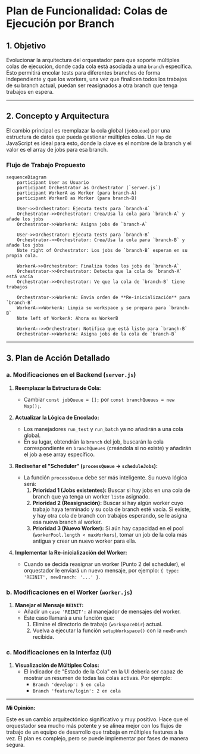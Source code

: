 # Plan de Funcionalidad: Colas de Ejecución por Branch

## 1. Objetivo

Evolucionar la arquitectura del orquestador para que soporte múltiples colas de ejecución, donde cada cola está asociada a una `branch` específica. Esto permitirá encolar tests para diferentes branches de forma independiente y que los workers, una vez que finalicen todos los trabajos de su branch actual, puedan ser reasignados a otra branch que tenga trabajos en espera.

---

## 2. Concepto y Arquitectura

El cambio principal es reemplazar la cola global (`jobQueue`) por una estructura de datos que pueda gestionar múltiples colas. Un `Map` de JavaScript es ideal para esto, donde la clave es el nombre de la branch y el valor es el array de jobs para esa branch.

### Flujo de Trabajo Propuesto

```mermaid
sequenceDiagram
    participant User as Usuario
    participant Orchestrator as Orchestrator (`server.js`)
    participant WorkerA as Worker (para branch-A)
    participant WorkerB as Worker (para branch-B)

    User->>Orchestrator: Ejecuta tests para `branch-A`
    Orchestrator->>Orchestrator: Crea/Usa la cola para `branch-A` y añade los jobs
    Orchestrator->>WorkerA: Asigna jobs de `branch-A`

    User->>Orchestrator: Ejecuta tests para `branch-B`
    Orchestrator->>Orchestrator: Crea/Usa la cola para `branch-B` y añade los jobs
    Note right of Orchestrator: Los jobs de `branch-B` esperan en su propia cola.

    WorkerA->>Orchestrator: Finaliza todos los jobs de `branch-A`
    Orchestrator->>Orchestrator: Detecta que la cola de `branch-A` está vacía
    Orchestrator->>Orchestrator: Ve que la cola de `branch-B` tiene trabajos
    
    Orchestrator->>WorkerA: Envía orden de **Re-inicialización** para `branch-B`
    WorkerA->>WorkerA: Limpia su workspace y se prepara para `branch-B`
    Note left of WorkerA: Ahora es WorkerB
    
    WorkerA-->>Orchestrator: Notifica que está listo para `branch-B`
    Orchestrator->>WorkerA: Asigna jobs de la cola de `branch-B`

```

---

## 3. Plan de Acción Detallado

### a. Modificaciones en el Backend (`server.js`)

1.  **Reemplazar la Estructura de Cola:**
    *   Cambiar `const jobQueue = [];` por `const branchQueues = new Map();`.

2.  **Actualizar la Lógica de Encolado:**
    *   Los manejadores `run_test` y `run_batch` ya no añadirán a una cola global.
    *   En su lugar, obtendrán la `branch` del job, buscarán la cola correspondiente en `branchQueues` (creándola si no existe) y añadirán el job a ese array específico.

3.  **Rediseñar el "Scheduler" (`processQueue` -> `scheduleJobs`):**
    *   La función `processQueue` debe ser más inteligente. Su nueva lógica será:
        1.  **Prioridad 1 (Jobs existentes):** Buscar si hay jobs en una cola de branch que ya tenga un worker `listo` asignado.
        2.  **Prioridad 2 (Reasignación):** Buscar si hay algún worker cuyo trabajo haya terminado y su cola de branch esté vacía. Si existe, y hay otra cola de branch con trabajos esperando, se le asigna esa nueva branch al worker.
        3.  **Prioridad 3 (Nuevo Worker):** Si aún hay capacidad en el pool (`workerPool.length < maxWorkers`), tomar un job de la cola más antigua y crear un nuevo worker para ella.

4.  **Implementar la Re-inicialización del Worker:**
    *   Cuando se decida reasignar un worker (Punto 2 del scheduler), el orquestador le enviará un nuevo mensaje, por ejemplo: `{ type: 'REINIT', newBranch: '...' }`.

### b. Modificaciones en el Worker (`worker.js`)

1.  **Manejar el Mensaje `REINIT`:**
    *   Añadir un `case 'REINIT':` al manejador de mensajes del worker.
    *   Este caso llamará a una función que:
        1.  Elimine el directorio de trabajo (`workspaceDir`) actual.
        2.  Vuelva a ejecutar la función `setupWorkspace()` con la `newBranch` recibida.

### c. Modificaciones en la Interfaz (UI)

1.  **Visualización de Múltiples Colas:**
    *   El indicador de "Estado de la Cola" en la UI debería ser capaz de mostrar un resumen de todas las colas activas. Por ejemplo:
        *   `Branch 'develop': 5 en cola`
        *   `Branch 'feature/login': 2 en cola`

---

**Mi Opinión:**

Este es un cambio arquitectónico significativo y muy positivo. Hace que el orquestador sea mucho más potente y se alinea mejor con los flujos de trabajo de un equipo de desarrollo que trabaja en múltiples features a la vez. El plan es complejo, pero se puede implementar por fases de manera segura.
